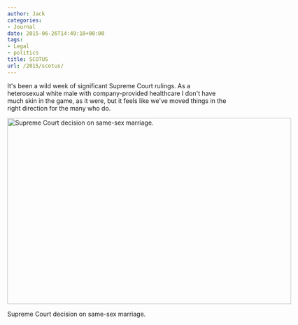 ```yaml
---
author: Jack
categories:
- Journal
date: 2015-06-26T14:49:10+00:00
tags:
- Legal
- politics
title: SCOTUS
url: /2015/scotus/
---
```


It's been a wild week of significant Supreme Court rulings. As a heterosexual white male with company-provided healthcare I don't have much skin in the game, as it were, but it feels like we've moved things in the right direction for the many who do.

<div id="attachment_4617" style="width: 659px" class="wp-caption alignright">
  <img class="wp-image-4617 size-full" src="/wp-content/uploads/2015/06/www_supremecourt_gov_opinions_14pdf_14-556_3204_pdf.jpg" alt="Supreme Court decision on same-sex marriage." width="649" height="425" srcset="/wp-content/uploads/2015/06/www_supremecourt_gov_opinions_14pdf_14-556_3204_pdf.jpg 649w, /wp-content/uploads/2015/06/www_supremecourt_gov_opinions_14pdf_14-556_3204_pdf-300x196.jpg 300w" sizes="(max-width: 649px) 100vw, 649px" />
  
  <p class="wp-caption-text">
    Supreme Court decision on same-sex marriage.
  </p>
</div>